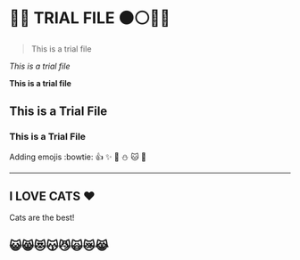 # :large_blue_circle::red_circle: TRIAL FILE :black_circle::white_circle::red_circle::large_blue_circle:

> This is a trial file

*This is a trial file*

**This is a trial file**

## This is a Trial File

### This is a Trial File

Adding emojis :bowtie: :+1: :sparkles: :poop: :snowman: :cat: :stars:

-----------------------------------------------------------------------------------------------------------------

## I LOVE CATS :heart:
Cats are the best!
## :smiley_cat::smile_cat::heart_eyes_cat::kissing_cat::smirk_cat::scream_cat::crying_cat_face::joy_cat:
